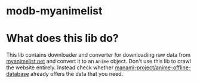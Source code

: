 # modb-myanimelist

# What does this lib do?

This lib contains downloader and converter for downloading raw data from [myanimelist.net](https://myanimelist.net) and convert it to an `Anime` object.
Don't use this lib to crawl the website entirely. Instead check whether [manami-project/anime-offline-database](https://github.com/manami-project/anime-offline-database) already offers the data that you need.